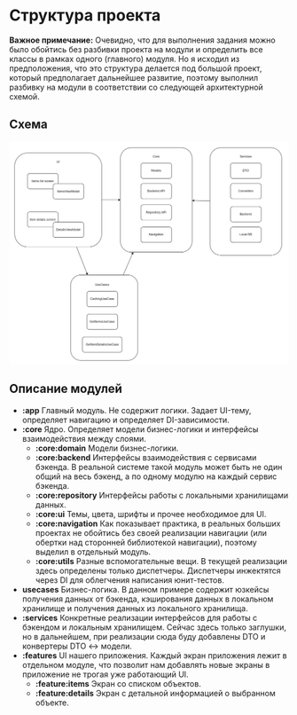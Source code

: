 # Структура проекта

**Важное примечание:** Очевидно, что для выполнения задания можно было обойтись без разбивки проекта на модули и определить все классы в рамках одного (главного) модуля. Но я исходил из предположения, что это структура делается под большой проект, который предполагает дальнейшее развитие, поэтому выполнил разбивку на модули в соответствии со следующей архитектурной схемой.

## Схема

![Зависимости](./Schema.png)

## Описание модулей

* **:app** Главный модуль. Не содержит логики. Задает UI-тему, определяет навигацию и определяет DI-зависимости.
* **:core** Ядро. Определяет модели бизнес-логики и интерфейсы взаимодействия между слоями.
  * **:core:domain** Модели бизнес-логики.
  * **:core:backend** Интерфейсы взаимодействия с сервисами бэкенда. В реальной системе такой модуль может быть не один общий на весь бэкенд, а по одному модулю на каждый сервис бэкенда.
  * **:core:repository** Интерфейсы работы с локальными хранилищами данных.
  * **:core:ui** Темы, цвета, шрифты и прочее необходимое для UI.
  * **:core:navigation** Как показывает практика, в реальных больших проектах не обойтись без своей реализации навигации (или обертки над сторонней библиотекой навигации), поэтому выделил в отдельный модуль.
  * **:core:utils** Разные вспомогательные вещи. В текущей реализации здесь определены только диспетчеры. Диспетчеры инжектятся через DI для облегчения написания юнит-тестов.
* **usecases** Бизнес-логика. В данном примере содержит юзкейсы получения данных от бэкенда, кэширования данных в локальном хранилище и получения данных из локального хранилища.
* **:services** Конкретные реализации интерфейсов для работы с бэкендом и локальным хранилищем. Сейчас здесь только заглушки, но в дальнейшем, при реализации сюда буду добавлены DTO и конвертеры DTO <-> модели.
* **:features** UI нашего приложения. Каждый экран приложения лежит в отдельном модуле, что позволит нам добавлять новые экраны в приложение не трогая уже работающий UI.
  * **:feature:items** Экран со списком объектов.
  * **:feature:details** Экран с детальной информацией о выбранном объекте.